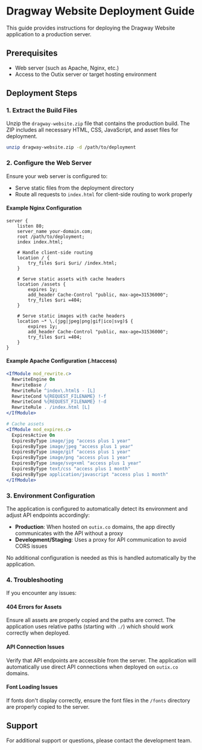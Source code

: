 # Dragway Website Deployment Guide

This guide provides instructions for deploying the Dragway Website application to a production server.

## Prerequisites

- Web server (such as Apache, Nginx, etc.)
- Access to the Outix server or target hosting environment

## Deployment Steps

### 1. Extract the Build Files

Unzip the `dragway-website.zip` file that contains the production build. The ZIP includes all necessary HTML, CSS, JavaScript, and asset files for deployment.

```bash
unzip dragway-website.zip -d /path/to/deployment
```

### 2. Configure the Web Server

Ensure your web server is configured to:

- Serve static files from the deployment directory
- Route all requests to `index.html` for client-side routing to work properly

#### Example Nginx Configuration

```nginx
server {
    listen 80;
    server_name your-domain.com;
    root /path/to/deployment;
    index index.html;

    # Handle client-side routing
    location / {
        try_files $uri $uri/ /index.html;
    }

    # Serve static assets with cache headers
    location /assets {
        expires 1y;
        add_header Cache-Control "public, max-age=31536000";
        try_files $uri =404;
    }

    # Serve static images with cache headers
    location ~* \.(jpg|jpeg|png|gif|ico|svg)$ {
        expires 1y;
        add_header Cache-Control "public, max-age=31536000";
        try_files $uri =404;
    }
}
```

#### Example Apache Configuration (.htaccess)

```apache
<IfModule mod_rewrite.c>
  RewriteEngine On
  RewriteBase /
  RewriteRule ^index\.html$ - [L]
  RewriteCond %{REQUEST_FILENAME} !-f
  RewriteCond %{REQUEST_FILENAME} !-d
  RewriteRule . /index.html [L]
</IfModule>

# Cache assets
<IfModule mod_expires.c>
  ExpiresActive On
  ExpiresByType image/jpg "access plus 1 year"
  ExpiresByType image/jpeg "access plus 1 year"
  ExpiresByType image/gif "access plus 1 year"
  ExpiresByType image/png "access plus 1 year"
  ExpiresByType image/svg+xml "access plus 1 year"
  ExpiresByType text/css "access plus 1 month"
  ExpiresByType application/javascript "access plus 1 month"
</IfModule>
```

### 3. Environment Configuration

The application is configured to automatically detect its environment and adjust API endpoints accordingly:

- **Production**: When hosted on `outix.co` domains, the app directly communicates with the API without a proxy
- **Development/Staging**: Uses a proxy for API communication to avoid CORS issues

No additional configuration is needed as this is handled automatically by the application.

### 4. Troubleshooting

If you encounter any issues:

#### 404 Errors for Assets

Ensure all assets are properly copied and the paths are correct. The application uses relative paths (starting with `./`) which should work correctly when deployed.

#### API Connection Issues

Verify that API endpoints are accessible from the server. The application will automatically use direct API connections when deployed on `outix.co` domains.

#### Font Loading Issues

If fonts don't display correctly, ensure the font files in the `/fonts` directory are properly copied to the server.

## Support

For additional support or questions, please contact the development team. 